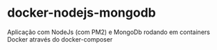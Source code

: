 # docker-nodejs-mongodb
Aplicação com NodeJs (com PM2) e MongoDb rodando em containers Docker através do docker-composer
